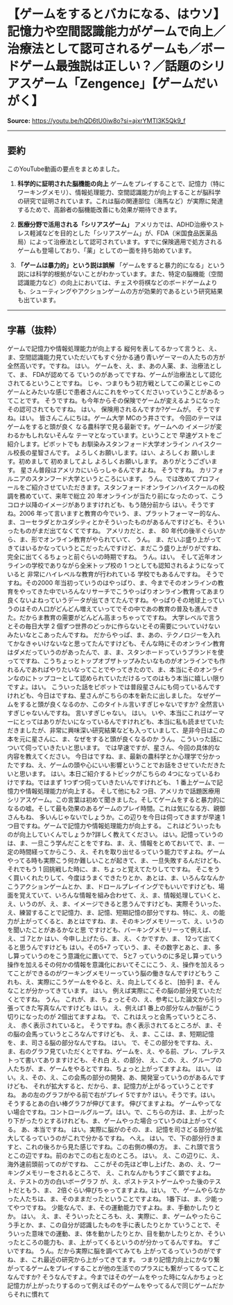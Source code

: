 # 【ゲームをするとバカになる、はウソ】記憶力や空間認識能力がゲームで向上／治療法として認可されるゲームも／ボードゲーム最強説は正しい？／話題のシリアスゲーム「Zengence」【ゲームだいがく】

**Source:** <https://youtu.be/hQD6tU0iw8o?si=ajxrYMTl3K5Qk9_f>

---

## 要約
このYouTube動画の要点をまとめました。

1.  **科学的に証明された脳機能の向上**
    ゲームをプレイすることで、記憶力（特にワーキングメモリ）、情報処理能力、空間認識能力が向上することが脳科学の研究で証明されています。これは脳の関連部位（海馬など）が実際に発達するためで、高齢者の脳機能改善にも効果が期待できます。

2.  **医療分野で活用される「シリアスゲーム」**
    アメリカでは、ADHD治療やストレス軽減などを目的とした「シリアスゲーム」が、FDA（米国食品医薬品局）によって治療法として認可されています。すでに保険適用で処方されるゲームも登場しており、「薬」としての一面を持ち始めています。

3.  **「ゲームは暴力的」という説は誤解**
    「ゲームをすると暴力的になる」という説には科学的根拠がないことがわかっています。また、特定の脳機能（空間認識能力など）の向上においては、チェスや将棋などのボードゲームよりも、シューティングやアクションゲームの方が効果的であるという研究結果も出ています。

---

## 字幕（抜粋）
ゲームで記憶力や情報処理能力が向上する 縦何を表してるかって言うと、え、ま、空間認識能力見ていただいてもすぐ分かる通り青いゲーマーの人たちの方が全然高いです。ですね。 はい。 ゲームを、え、ま、あの人薬、ま、治療法として、ま、 FDAが認めてる ていうのがあってですね、ゲームが治療法として認化されてるということですね。 じゃ、つまりもう初方戦としてこの薬とじゃこのゲームとみたいな感じで患者さんにこれをやってくださいっていうことがあるってことです。 そうですね。も今年からその保険でゲームが変えるようになったその認可されてもですね。 はい。 保険用されるんですか?ゲームが。 そうですね。はい。 皆さんこんにちは。ゲーム大学 MCのう井さです。 今回のテーマはゲームをすると頭が良く なる農科学で見る最新です。ゲームへの イメージが変わるかもしれないそんな テーマとなっています。ということで 早速ゲストをご紹介します。ピボットでも お馴染みスタンフォード大学オンライン ハイスクール校長の星智さんです。 よろしくお願いします。はい、よろしくお 願いします。初めまして 初めましてよし よろしくお願いします。 ありがとうございます。 星さん普段はアメリカにいらっしゃるんですよね。 そうですね。 カリフォルニアのスタンフード大学というところにいます。 うん。では改めてプロフィールをご紹介させていただきます。スタンフォードオンラインハイスクールの校調を務めていて、来年で総立 20 年オンラインが当たり前になったのって、こうコロナ以降のイメージがありますけれども、もう随分前から はい。そうですね。2006 年って言いますと教育の今でいう、ま、プラットフォーマー的なん、 ま、コーセラダとかユダシティとかそういったものがあるんですけども、そういったものがまだ出てなくてですね。 アメリカだと、ま、 80 年代の後半ぐらいから、ま、形でオンライン教育がやられていて、 うん。 ま、だいぶ盛り上がってきてはいるかなっていうとこだったんですけど、まだこう盛り上がりがですね、完全に出てくるちょっと前ぐらいの時期ですね。 うん。はい。 そして近年オンラインの学校でありながら全米トップ校の 1 つとしても認知されるようになっていると 非常にハイレベルな教育が行われている 学校でもあるんですね。 そうですね。その2000 年当初っていうのはやっぱり、ま、今までそのオンラインの教育をやってきた中でいろんなリサーチでこうやっぱりオンライン教育ってあまり良くないよねっていうデータが出てきてたんですね。やっぱりその地球上っていうのはその人口がどんどん増えていってでその中であの教育の普及も進んできた。だからま教育の需要がどんどん高まっちゃってですね。 大学レベルで言うとその毎日大学 2 個ずつ世界のどっかに作らないとその需要についていけないみたいなとこあったんですね。 だからやっぱ、ま、あの、テクノロジーを入れてかなきゃいけないなと思ってたんですけども、そんな時にそのオンライン教育はダメだっていうのがあったんで、ま、ま、スタンホードっていうブランドを使ってですね、こうちょっとトップオブザトップみたいなものがオンラインでも作れるんであればやりたいなってことでやってきたので、ま、本当にそのオンラインなのにトップコーとして認められていただけるってのはもう本当に嬉しい限りですよ。はい。 こういった話をピボットでは普段星さんにも伺っているんですけれども、今日はですね、星さんがこちらの本を新たに出しました。 なぜゲームをすると頭が良くなるのか、このタイトル言いすぎじゃないですか? 全然言いすぎじゃないんですね。 言いすぎじゃない。 はい。 いや、本当にこれはゲーマーにとってはありがたいになっているんですけれども、本当に私も読ませていただきましたが、非常に興味深い研究結果なども入っていまして、是非今日はこの本を元に星さんに、ま、なぜをすると頭が良くなるのか うん。 こういった話について伺っていきたいと思います。 では早速ですが、星さん、今回の具体的な内容を教えてください。 今日はですね、ま、最新の農科学とか心理学で分かったですね、え、ゲームの頭や心にいい影響ということでお話をさせていただきたいと思います。 はい。本日ご紹介するトピックがこちらの 4つになっているわけですね。ではまず 1つずつ伺っていきたいんですけれども、 1 番上ゲームで記憶力や情報処理能力が向上する。 そして他にも2 つ目、アメリカで話題医療用シリアスゲーム。この言葉は初めて聞きました。そしてゲームをすると暴力的になるの嘘。そして最も効果のあるゲームのプレイ時間。これは気になる方、親御さんもね、 多いんじゃないでしょうか。この辺りを今日は伺ってきますが早速 1 つ目ですね。ゲームで記憶力や情報処理能力が向上する。 これはどういったものが向上していくんでしょうか?詳しく教えてください。 はい。記憶っていうのは、ま、一旦こう学んだことをですね、ま、え、情報をとめておいてで、ま、一定の時間経ってからこう、え、それを取り出せるっていう能力ですよね。ゲームやってる時も実際こう何か難しいことが起きて、ま、一旦失敗するんだけども、それでもう 1 回挑戦した時に、ま、ちょっと覚えてたりしてですね。 そこをうく買いくれたりして、今度はうまくできたりとか、あとは、ま、いろんななんかこうアクションゲームとか、ま、ドロールプレイイングでもいいですけども、場面を覚えていて、いろんな情報を組み合わせて、え、ま、情報処理していくと、 え、いうのが、え、ま、イメージできると思うんですけども、実際そういった、え、練習することで記憶力、ま、記憶、短期記憶の部分ですね、特に、え、の能力が上がってくると、あとはですね、ま、そのキングメモリーって、え、いうのを聞いたことがあるかなと思 ですけども、バーキングメモリーって例えば、え、ゴ 7とか はい、今申し上げたら、ま、え、くかですか、ま、 12って出てくると思うんですけども はい。その5+7 っていう、ま、その数字とあと、ま、多し算っていうのをこう意識化に置いてで、 5と7 っていうのに多足し算っていう操作を加えるその何かの情報を意識化においてそこにこう、え、操作を加えるってことができるのがワーキングメモリーっていう脳の働きなんですけどもう これも、え、実際にこうゲームをやると、え、向上してくると、 [拍手] ま、そんなことが分かってきています。 はい。 例えば実際にこその脳の部分見ていただくとですね。 うん。 これが、ま、ちょっとその、え、参考にした論文から引っ張ってきた写真なんですけども はい。 え、例えば1 番上の部分なんか脳がこう切りになったのが 2個出てますよね。 で、これはえっと会馬っていうところ、え、 赤く表示されていると。 そうですね。赤く表示されてるところが、ま、その脳の会馬っていうところなんですけども、 え、ま、ここは、ま、短期記憶を、ま、司さる脳の部分なんですね。 はい。 で、そこの部分をですね、え、ま、右のグラフ見ていただくとですね、ゲームを、え、やる前、プレ、プレテストって書いてありますけども、それ白 え、の部分、 え、この、え、グループの人たちが、ま、ゲームをやるとですね、ちょっと上がってますよね。 はい。 はい。え、その、え、この会馬の部分の開発、あ、開発室っていうのがあるんですけども、 それが拡大すると、だから、ま、記憶力が上がるっていうことですね。 あの左のグラフがやる前で右がプレイ 5ですか? はい。そうです。はい。 そうするとあの白い棒グラフが伸びてます。 伸びてますよね。 ゲームやってない場合ですね。コントロールグループ。はい。で、こちらの方は、ま、上がったり下がったりとするけれども、ま、ゲームやった場合っていうのは上がってくる。 あ、本当ですね。 はい。実際に脳がのその、ま、記憶を司さどる部分が拡大してるっていうのがこれで分かるですね。 へえ。 はい。で、下の部分行きますと、これの後ろから見た感じですね。この右側の横の方。 ま、これ頭で言うとこの辺ですね。前のおでこの右と左のところ。 はい。 え、この辺りに、え、海外速前頭前ってのがですね、 ここがその先ほど申し上げた、あの、え、ワーキングメモリーをされるところで、 え、これなんかもうすごく顕ですよね。え、テストの方の白いボーグラフ が、え、ポストテストゲームやった後のテストだともう、ま、 2倍ぐらい伸びちゃってますよね。はい。 で、ゲームやらなかった人たちは、ま、そのままだったということですよね。 1番下は、ま、少能ってやつですね。 少能なんで、ま、その運動能力ですよね。ま、手動かしたりとか。 はい。 え、ま、そういったところも、え、実際に、ま、ゲームやったらこう手とか、ま、この自分が認識したものを手に表したりとか ていうことで、そういった意味での運動、ま、体を動かしたりとか、目を動かしたりとか、そういったところの能力も、ま、上がってくるというのが分かってるんですね。 すごいですね。 うん。だから実際に脳を調べてみても 上がってるっていうのがですね、ま、これ最近の研究から上がってきてます。 つまり記憶力向上にかなり繋がってるゲームをプレイすることが他の生活でのプラスにも繋がってるってことなんですか? そうなんですよ。今まではそのゲームをやった時になんかちょっと記憶力が上がったりするのって例えばそのゲームをやってるんで同じゲームだからそれに慣れて